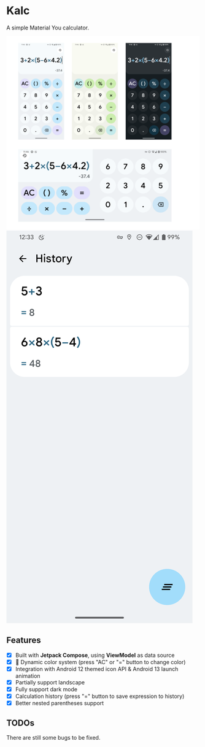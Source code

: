 # Kalc

A simple Material You calculator.

![Screenshots](arts/screenshots.png)
![History screen](arts/Screenshot_20220806-003356.png)

## Features

- [x] Built with **Jetpack Compose**, using **ViewModel** as data source
- [x] 🎨 Dynamic color system (press "AC" or "=" button to change color)
- [x] Integration with Android 12 themed icon API & Android 13 launch animation 
- [x] Partially support landscape
- [x] Fully support dark mode
- [x] Calculation history (press "=" button to save expression to history)
- [x] Better nested parentheses support

## TODOs

There are still some bugs to be fixed.
